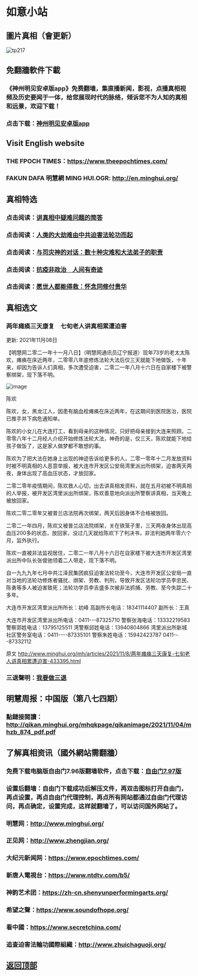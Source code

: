 # 如意小站

## 圖片真相（會更新）

![tp217](https://user-images.githubusercontent.com/79625284/140638817-8c126678-9d3c-4eb5-906d-978ee7e83c3e.png)

## 免翻牆軟件下載

### 《神州明见安卓版app》免费翻墙，集直播新闻，影视，点播真相视频及历史要闻于一体，给您展现时代的脉络，倾诉您不为人知的真相和远景，欢迎下载！

### 点击下载：[神州明见安卓版app](https://github.com/pinhe91/tuiguang/files/7240768/_5.1.zip)

## Visit English website

### THE FPOCH TIMES：https://www.theepochtimes.com/

### FAKUN DAFA 明慧網 MING HUI.OGR: http://en.minghui.org/

## 真相特选

### 点击阅读：[讲真相中疑难问题的简答](https://github.com/pinhe91/jcxw3/tree/main)

### 点击阅读：[人类的大劫难由中共迫害法轮功而起](https://github.com/pinhe91/jcxw4/tree/main) 

### 点击阅读：[与司灾神的对话：数十种灾难和大法弟子的职责](https://github.com/pinhe91/jcxw1/tree/main) 

### 点击阅读：[抗疫非政治　人间有奇迹](https://github.com/pinhe91/jcxw2/tree/main) 

### 点击阅读：[愿世人都能得救：怀念同修付贵华](https://github.com/pinhe91/jcxw5/tree/main)

## 真相选文

### 两年瘫痪三天康复　七旬老人讲真相累遭迫害

更新: 2021年11月08日 

【明慧网二零二一年十一月八日】（明慧网通讯员辽宁报道）现年73岁的老太太陈欢，瘫痪在床近两年，二零零八年底修炼法轮大法后仅三天就能下地做饭，十年来，却因为告诉人们真相，多次遭受迫害，二零二一年八月十六日在自家楼下被警察绑架，现下落不明。

![image](https://user-images.githubusercontent.com/79625284/140708982-65c65777-6e3e-48aa-b9a5-7faf78ff1955.png)

陈欢

陈欢，女，黑龙江人，因患有脑血栓瘫痪在床近两年，在这期间到医院医治，医院已推手并下病危通知单。

陈欢的小女儿在大连打工，看到母亲的这种情况，只好把母亲接到大连来照顾。二零零八年十二月经人介绍开始修炼法轮大法，神奇的是，仅三天，陈欢就能下地给孩子做饭了，这是家人做梦都不敢想的事。

陈欢为了把大法在她身上出现的神迹告诉给更多的人，二零一零年十二月发放资料时被不明真相的人恶意举报，被大连市开发区公安局湾里派出所绑架，迫害两天两夜，身体出现了高血压状态，才放回家。

二零二零年疫情期间，陈欢救人心切，出去讲真相发资料，就在五月初被不明真相的人举报，被开发区湾里派出所绑架，陈欢善意地向派出所警察讲真相，当天晚上被放回家。

陈欢二零二零年又被普兰店法院再次绑架，两天后因身体不合格被放回。

二零二一年四月，陈欢又被普兰店法院绑架，关在铁笼子里，三天两夜身体出现高血压200多的状态，放回家，没过几天就给陈欢下了判决书，非法判她两年零六个月，监外执行。

陈欢一直被非法监视居住，二零二一年八月十六日在自家楼下被大连市开发区湾里派出所中队长张俊驰领着二人带走，现下落不明。

自一九九九年七月中共江泽民集团疯狂迫害法轮功至今，大连市开发区公安局一直对当地的法轮功修炼者骚扰、绑架、劳教、判刑，导致开发区法轮功学员李忠民、陈勇等多人被迫害致死；法轮功学员李吉盛多次被非法抓捕、劳教、至今失踪二十多年。

大连市开发区湾里派出所所长：初峰
高副所长电话：18341114407
副所长：王真

大连市开发区湾里派出所电话：0411---87325710
警察张海电话：13332219583
警察郭姓电话：13795125511
湾警察邱姓电话：13940804866
湾里派出所新城社区警务室电话：0411----87335101
警察朱姓电话：15942423787 0411---87332112

原文 http://www.minghui.org/mh/articles/2021/11/8/两年瘫痪三天康复-七旬老人讲真相累遭迫害-433395.html

### 三退聲明：[我要做三退](http://tuidang.ddns.net/)

## 明慧周报：中国版（第八七四期）

### 點鏈接閱讀：http://qikan.minghui.org/mhqkpage/qikanimage/2021/11/04/mhzb_874_pdf.pdf

## 了解真相资讯（國外網站需翻牆）

### 免费下载电脑版自由门7.96版翻墙软件，点击下载：[自由门7.97版](https://github.com/pinhe91/tuiguang/files/6839679/fg797r.zip)

### 设置后翻墙：自由门下载成功后解压文件，再双击图标打开自由门，再点设置，再点自由门代理控制，再点所有网站都通过自由门代理访问，再点确定，设置完成，这样就翻墙了，可以访问国外网站了。

### 明慧网：http://www.minghui.org/

### 正见网：http://www.zhengjian.org/

### 大纪元新闻网：https://www.epochtimes.com/

### 新唐人電視台：https://www.ntdtv.com/b5/

### 神韵艺术团：https://zh-cn.shenyunperformingarts.org/

### 希望之聲：https://www.soundofhope.org/

### 看中國：https://www.secretchina.com/

### 追查迫害法輪功國際組織：http://www.zhuichaguoji.org/

## [返回顶部](https://git.io/Js3EY)
